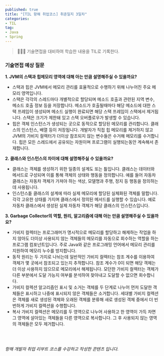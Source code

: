 ```yaml
---
published: true
title: "[TIL 항해 취업코스] 취준일지 3일차"
categories: 
- TIL
tag:
- Java
- Spring
---
```

> 👩🏻‍💻 기술면접을 대비하여 학습한 내용을 TIL로 기록한다.

### 기술면접 예상 질문
**1. JVM의 스택과 힙메모리 영역에 대해 아는 만큼 설명해주실 수 있을까요?**
* 스택과 힙은 JVM에서 메모리 관리를 효율적으로 수행하기 위해 나누어진 주요 메모리 영역입니다.
* 스택은 각각의 스레드마다 개별적으로 할당되며 메소드 호출과 관련된 지역 변수, 메소드 호출 정보 등을 저장합니다. 메소드가 호출될때마다 해당 메소드에 대한 스택 프레임이 생성되며 메소드 실행이 완료되면 해당 스택 프레임이 스택에서 제거됩니다. 스택은 크기가 제한돼 있고 스택 오버플로우가 발생할 수 있습니다.
* 힙은 객체 인스턴스가 생성되는 곳으로 동적으로 할당된 메모리를 관리합니다. 클래스의 인스턴스, 배열 등이 저장됩니다. 개발자가 직접 힙 메모리를 제거하지 않고 JVM의 가비지 컬렉터가 더이상 참조되지 않는 변수들은 수거해 메모리를 수거합니다.  힙은 모든 스레드에서 공유되는 자원이며 프로그램이 실행되는동안 계속해서 존재합니다.

**2. 클래스와 인스턴스의 차이에 대해 설명해주실 수 있을까요?**
* 클래스는 객체를 생성하기 위한 일종의 설계도 또는 틀입니다. 클래스는 데이터와 메서드로 구성되며 이를 통해 객체의 상태와 행동을 정의합니다. 예를 들어 자동차 클래스는 자동차 객체가 가져야 하는 색상, 모델명과 주행, 정지 등 행동을 정의하는데 사용됩니다.
* 인스턴스틑 클래스의 설계에 따라 실제 메모리에 할당된 실체화된 객체를 말합니다. 각각 고유한 상태를 가지며 클래스에서 정의된 메서드를 실행할 수 있습니다. 예로 자동차 클래스에서 생성된 실제 자동차 객체가 해당 클래스의 인스턴스입니다.

**3. Garbage Collector의 역할, 원리, 알고리즘에 대해 아는 만큼 설명해주실 수 있을까요?**
* 가비지 컬렉터는 프로그래머가 명시적으로 메모리를 할당하고 해제하는 작업을 하지 않아도 더이상 사용되지 않는 객체들의 메모리를 자동으로 회수하는 역할을 하는 프로그램 컴포넌트입니다. 주로 Java와 같은 프로그래밍 언어에서 메모리 관리를 지원하여 메모리 누수를 방지합니다.
* 동작 원리는 두 가지로 나뉘는데 일반적인 가비지 컬렉터는 참조 계수를 이용하여 객체가 몇 곳에서 참조되고 있는지 추적합니다. 참조 계수가 0이 되면 해당 객체는 더 이상 사용하지 않으므로 메모리에서 해제됩니다. 모던한 가비지 컬렉터는 객체가 다른 부분에서 도달 가능지 여부를 분석하여 찾아내고 도달할 수 없으면 회수합니다.
* 가비지 컬렉션 알고리즘인 표시 및 소거는 객체를 두 단계로 나누어 먼저 도달한 객체들은 표시하고 나중에 표시되지 않은 객체들은 소거합니다. 세대별 가비지 컬렉션은 객체를 새로 생성된 객체와 오래된 객체를 분류해 새로 생성된 객체 중에서 더 빈번하게 가비지 컬렉션을 수행합니다. 
* 복사 가비지 컬렉션은 메모리를 두 영역으로 나누어 사용하고 한 영역이 가득 차면 그 영역에 살아있는 객체들을 다른 영역으로 복사합니다. 그 후 사용되지 않는 영역의 객체들은 모두 제거합니다.
<br />
<br />

_항해 개발자 취업 리부트 코스를 수강하고 작성한 콘텐츠 입니다._